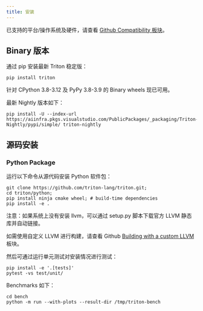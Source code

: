 ```yaml
---
title: 安装
---
```


已支持的平台/操作系统及硬件，请查看 [Github Compatibility 板块](https://github.com/triton-lang/triton?tab=readme-ov-file#compatibility)。


## Binary 版本


通过 pip 安装最新 Triton 稳定版：

```plain
pip install triton
```


针对 CPython 3.8-3.12 及 PyPy 3.8-3.9 的 Binary wheels 现已可用。


最新 Nightly 版本如下：

```plain
pip install -U --index-url https://aiinfra.pkgs.visualstudio.com/PublicPackages/_packaging/Triton-Nightly/pypi/simple/ triton-nightly
```


## 源码安装


### Python Package


运行以下命令从源代码安装 Python 软件包：

```plain
git clone https://github.com/triton-lang/triton.git;
cd triton/python;
pip install ninja cmake wheel; # build-time dependencies
pip install -e .
```


注意：如果系统上没有安装 llvm，可以通过 setup.py 脚本下载官方 LLVM 静态库并自动链接。


如需使用自定义 LLVM 进行构建，请查看 Github [Building with a custom LLVM](https://github.com/triton-lang/triton?tab=readme-ov-file#building-with-a-custom-llvm) 板块。


然后可通过运行单元测试对安装情况进行测试：

```plain
pip install -e '.[tests]'
pytest -vs test/unit/
```


Benchmarks 如下：

```plain
cd bench
python -m run --with-plots --result-dir /tmp/triton-bench
```
